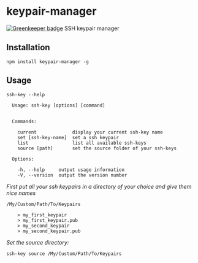# keypair-manager

[![Greenkeeper badge](https://badges.greenkeeper.io/alexander-heimbuch/keypair-manager.svg)](https://greenkeeper.io/)
SSH keypair manager

## Installation

```
npm install keypair-manager -g
```

## Usage

```
ssh-key --help

  Usage: ssh-key [options] [command]


  Commands:

    current             display your current ssh-key name
    set [ssh-key-name]  set a ssh keypair
    list                list all available ssh-keys
    source [path]       set the source folder of your ssh-keys

  Options:

    -h, --help     output usage information
    -V, --version  output the version number

```

*First put all your ssh keypairs in a directory of your choice and give them nice names*

```
/My/Custom/Path/To/Keypairs

	> my_first_keypair
	> my_first_keypair.pub
	> my_second_keypair
	> my_second_keypair.pub
```

*Set the source directory:*

```
ssh-key source /My/Custom/Path/To/Keypairs
```
